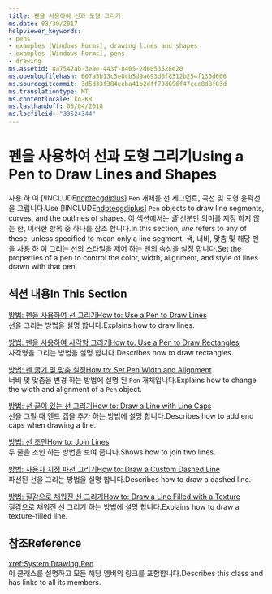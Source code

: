 ```yaml
---
title: 펜을 사용하여 선과 도형 그리기
ms.date: 03/30/2017
helpviewer_keywords:
- pens
- examples [Windows Forms], drawing lines and shapes
- examples [Windows Forms], pens
- drawing
ms.assetid: 8a7542ab-3e9e-443f-8405-2d6053528e20
ms.openlocfilehash: 667a5b13c5e8cb5d9a693d6f8512b254f130d606
ms.sourcegitcommit: 3d5d33f384eeba41b2dff79d096f47ccc8d8f03d
ms.translationtype: MT
ms.contentlocale: ko-KR
ms.lasthandoff: 05/04/2018
ms.locfileid: "33524344"
---
```

# <a name="using-a-pen-to-draw-lines-and-shapes"></a><span data-ttu-id="0b2c8-102">펜을 사용하여 선과 도형 그리기</span><span class="sxs-lookup"><span data-stu-id="0b2c8-102">Using a Pen to Draw Lines and Shapes</span></span>
<span data-ttu-id="0b2c8-103">사용 하 여 [!INCLUDE[ndptecgdiplus](../../../../includes/ndptecgdiplus-md.md)] `Pen` 개체를 선 세그먼트, 곡선 및 도형 윤곽선을 그립니다.</span><span class="sxs-lookup"><span data-stu-id="0b2c8-103">Use [!INCLUDE[ndptecgdiplus](../../../../includes/ndptecgdiplus-md.md)] `Pen` objects to draw line segments, curves, and the outlines of shapes.</span></span> <span data-ttu-id="0b2c8-104">이 섹션에서는 *줄* 선분만 의미를 지정 하지 않는 한, 이러한 항목 중 하나를 참조 합니다.</span><span class="sxs-lookup"><span data-stu-id="0b2c8-104">In this section, *line* refers to any of these, unless specified to mean only a line segment.</span></span> <span data-ttu-id="0b2c8-105">색, 너비, 맞춤 및 해당 펜을 사용 하 여 그리는 선의 스타일을 제어 하는 펜의 속성을 설정 합니다.</span><span class="sxs-lookup"><span data-stu-id="0b2c8-105">Set the properties of a pen to control the color, width, alignment, and style of lines drawn with that pen.</span></span>  
  
## <a name="in-this-section"></a><span data-ttu-id="0b2c8-106">섹션 내용</span><span class="sxs-lookup"><span data-stu-id="0b2c8-106">In This Section</span></span>  
 [<span data-ttu-id="0b2c8-107">방법: 펜을 사용하여 선 그리기</span><span class="sxs-lookup"><span data-stu-id="0b2c8-107">How to: Use a Pen to Draw Lines</span></span>](../../../../docs/framework/winforms/advanced/how-to-use-a-pen-to-draw-lines.md)  
 <span data-ttu-id="0b2c8-108">선을 그리는 방법을 설명 합니다.</span><span class="sxs-lookup"><span data-stu-id="0b2c8-108">Explains how to draw lines.</span></span>  
  
 [<span data-ttu-id="0b2c8-109">방법: 펜을 사용하여 사각형 그리기</span><span class="sxs-lookup"><span data-stu-id="0b2c8-109">How to: Use a Pen to Draw Rectangles</span></span>](../../../../docs/framework/winforms/advanced/how-to-use-a-pen-to-draw-rectangles.md)  
 <span data-ttu-id="0b2c8-110">사각형을 그리는 방법을 설명 합니다.</span><span class="sxs-lookup"><span data-stu-id="0b2c8-110">Describes how to draw rectangles.</span></span>  
  
 [<span data-ttu-id="0b2c8-111">방법: 펜 굵기 및 맞춤 설정</span><span class="sxs-lookup"><span data-stu-id="0b2c8-111">How to: Set Pen Width and Alignment</span></span>](../../../../docs/framework/winforms/advanced/how-to-set-pen-width-and-alignment.md)  
 <span data-ttu-id="0b2c8-112">너비 및 맞춤을 변경 하는 방법에 설명 된 `Pen` 개체입니다.</span><span class="sxs-lookup"><span data-stu-id="0b2c8-112">Explains how to change the width and alignment of a `Pen` object.</span></span>  
  
 [<span data-ttu-id="0b2c8-113">방법: 선 끝이 있는 선 그리기</span><span class="sxs-lookup"><span data-stu-id="0b2c8-113">How to: Draw a Line with Line Caps</span></span>](../../../../docs/framework/winforms/advanced/how-to-draw-a-line-with-line-caps.md)  
 <span data-ttu-id="0b2c8-114">선을 그릴 때 엔드 캡을 추가 하는 방법에 설명 합니다.</span><span class="sxs-lookup"><span data-stu-id="0b2c8-114">Describes how to add end caps when drawing a line.</span></span>  
  
 [<span data-ttu-id="0b2c8-115">방법: 선 조인</span><span class="sxs-lookup"><span data-stu-id="0b2c8-115">How to: Join Lines</span></span>](../../../../docs/framework/winforms/advanced/how-to-join-lines.md)  
 <span data-ttu-id="0b2c8-116">두 줄을 조인 하는 방법을 보여 줍니다.</span><span class="sxs-lookup"><span data-stu-id="0b2c8-116">Shows how to join two lines.</span></span>  
  
 [<span data-ttu-id="0b2c8-117">방법: 사용자 지정 파선 그리기</span><span class="sxs-lookup"><span data-stu-id="0b2c8-117">How to: Draw a Custom Dashed Line</span></span>](../../../../docs/framework/winforms/advanced/how-to-draw-a-custom-dashed-line.md)  
 <span data-ttu-id="0b2c8-118">파선된 선을 그리는 방법을 설명 합니다.</span><span class="sxs-lookup"><span data-stu-id="0b2c8-118">Describes how to draw a dashed line.</span></span>  
  
 [<span data-ttu-id="0b2c8-119">방법: 질감으로 채워진 선 그리기</span><span class="sxs-lookup"><span data-stu-id="0b2c8-119">How to: Draw a Line Filled with a Texture</span></span>](../../../../docs/framework/winforms/advanced/how-to-draw-a-line-filled-with-a-texture.md)  
 <span data-ttu-id="0b2c8-120">질감으로 채워진 선 그리기 하는 방법에 설명 합니다.</span><span class="sxs-lookup"><span data-stu-id="0b2c8-120">Explains how to draw a texture-filled line.</span></span>  
  
## <a name="reference"></a><span data-ttu-id="0b2c8-121">참조</span><span class="sxs-lookup"><span data-stu-id="0b2c8-121">Reference</span></span>  
 <xref:System.Drawing.Pen>  
 <span data-ttu-id="0b2c8-122">이 클래스를 설명하고 모든 해당 멤버의 링크를 포함합니다.</span><span class="sxs-lookup"><span data-stu-id="0b2c8-122">Describes this class and has links to all its members.</span></span>

